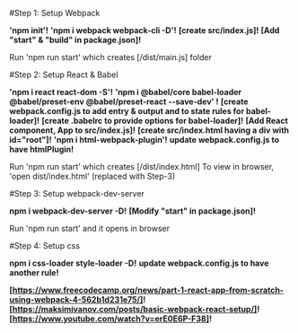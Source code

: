 
#Step 1: Setup Webpack

**'npm init'!**
**'npm i webpack webpack-cli -D'!**
**[create src/index.js]!**
**[Add "start" & "build" in package.json]!**

Run 'npm run start' which creates [/dist/main.js] folder


#Step 2: Setup React & Babel

**'npm i react react-dom -S'!**
**'npm i @babel/core babel-loader @babel/preset-env @babel/preset-react --save-dev' !**
**[create webpack.config.js to add entry & output and to state rules for babel-loader]!**
**[create .babelrc to provide options for babel-loader]!**
**[Add React component, App to src/index.js]!**
**[create src/index.html having a div with id="root"]!**
**'npm i html-webpack-plugin'!**
**update webpack.config.js to have htmlPlugin!**

Run 'npm run start' which creates [/dist/index.html] 
To view in browser, 'open dist/index.html' (replaced with Step-3)

#Step 3: Setup webpack-dev-server

**npm i webpack-dev-server -D!**
**[Modify "start" in package.json]!**

Run 'npm run start' and it opens in browser 

#Step 4: Setup css

**npm i css-loader style-loader -D!**
**update webpack.config.js to have another rule!**

**[https://www.freecodecamp.org/news/part-1-react-app-from-scratch-using-webpack-4-562b1d231e75/]!**
**[https://maksimivanov.com/posts/basic-webpack-react-setup/]!**
**[https://www.youtube.com/watch?v=erE0E6P-F38]!**